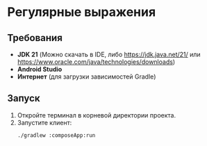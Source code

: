 # Регулярные выражения
## Требования
- **JDK 21** (Можно скачать в IDE, либо https://jdk.java.net/21/ или https://www.oracle.com/java/technologies/downloads)
- **Android Studio**
- **Интернет** (для загрузки зависимостей Gradle)
## Запуск

1. Откройте терминал в корневой директории проекта.
2. Запустите клиент:
    ```bash
    ./gradlew :composeApp:run
    ```
